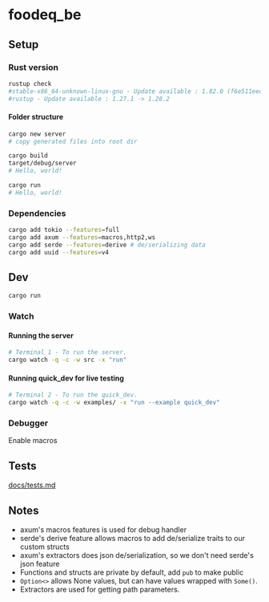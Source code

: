 # foodeq_be




## Setup

### Rust version
```bash
rustup check     
#stable-x86_64-unknown-linux-gnu - Update available : 1.82.0 (f6e511eec 2024-10-15) -> 1.88.0 (6b00bc388 2025-06-23)
#rustup - Update available : 1.27.1 -> 1.28.2
```

#### Folder structure

```bash
cargo new server
# copy generated files into root dir

cargo build
target/debug/server
# Hello, world!

cargo run
# Hello, world!
```

### Dependencies
```bash
cargo add tokio --features=full
cargo add axum --features=macros,http2,ws
cargo add serde --features=derive # de/serializing data
cargo add uuid --features=v4
```

## Dev

```bash
cargo run
```

### Watch

#### Running the server
```sh
# Terminal 1 - To run the server.
cargo watch -q -c -w src -x "run"
```

#### Running quick_dev for live testing
```sh
# Terminal 2 - To run the quick_dev.
cargo watch -q -c -w examples/ -x "run --example quick_dev"
```

### Debugger

Enable macros


## Tests
[docs/tests.md](docs/tests.md)

## Notes
- axum's macros features is used for debug handler
- serde's derive feature allows macros to add de/serialize traits to our custom structs
- axum's extractors does json de/serialization, so we don't need serde's json feature
- Functions and structs are private by default, add `pub` to make public
- `Option<>` allows None values, but can have values wrapped with `Some()`.
- Extractors are used for getting path parameters.